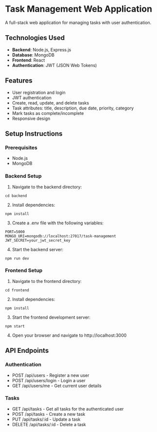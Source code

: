 # Task Management Web Application

A full-stack web application for managing tasks with user authentication.

## Technologies Used

- **Backend**: Node.js, Express.js
- **Database**: MongoDB
- **Frontend**: React
- **Authentication**: JWT (JSON Web Tokens)

## Features

- User registration and login
- JWT authentication
- Create, read, update, and delete tasks
- Task attributes: title, description, due date, priority, category
- Mark tasks as complete/incomplete
- Responsive design

## Setup Instructions

### Prerequisites

- Node.js
- MongoDB

### Backend Setup

1. Navigate to the backend directory:

```
cd backend
```

2. Install dependencies:

```
npm install
```

3. Create a .env file with the following variables:

```
PORT=5000
MONGO_URI=mongodb://localhost:27017/task-management
JWT_SECRET=your_jwt_secret_key
```

4. Start the backend server:

```
npm run dev
```

### Frontend Setup

1. Navigate to the frontend directory:

```
cd frontend
```

2. Install dependencies:

```
npm install
```

3. Start the frontend development server:

```
npm start
```

4. Open your browser and navigate to http://localhost:3000

## API Endpoints

### Authentication

- POST /api/users - Register a new user
- POST /api/users/login - Login a user
- GET /api/users/me - Get current user details

### Tasks

- GET /api/tasks - Get all tasks for the authenticated user
- POST /api/tasks - Create a new task
- PUT /api/tasks/:id - Update a task
- DELETE /api/tasks/:id - Delete a task
